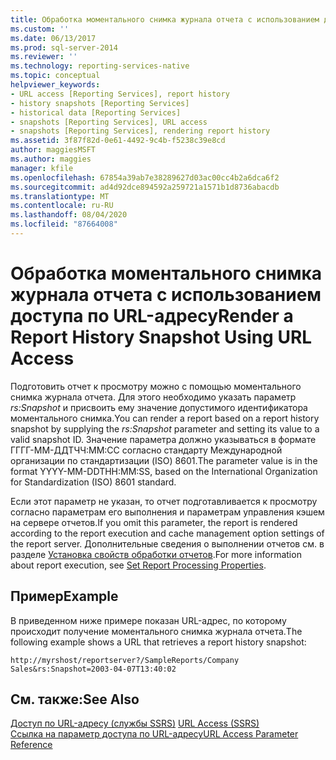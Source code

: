 ```yaml
---
title: Обработка моментального снимка журнала отчета с использованием доступа по URL-адресу | Документы Майкрософт
ms.custom: ''
ms.date: 06/13/2017
ms.prod: sql-server-2014
ms.reviewer: ''
ms.technology: reporting-services-native
ms.topic: conceptual
helpviewer_keywords:
- URL access [Reporting Services], report history
- history snapshots [Reporting Services]
- historical data [Reporting Services]
- snapshots [Reporting Services], URL access
- snapshots [Reporting Services], rendering report history
ms.assetid: 3f87f82d-0e61-4492-9c4b-f5238c39e8cd
author: maggiesMSFT
ms.author: maggies
manager: kfile
ms.openlocfilehash: 67854a39ab7e38289627d03ac00cc4b2a6dca6f2
ms.sourcegitcommit: ad4d92dce894592a259721a1571b1d8736abacdb
ms.translationtype: MT
ms.contentlocale: ru-RU
ms.lasthandoff: 08/04/2020
ms.locfileid: "87664008"
---
```

# <a name="render-a-report-history-snapshot-using-url-access"></a><span data-ttu-id="71cc2-102">Обработка моментального снимка журнала отчета с использованием доступа по URL-адресу</span><span class="sxs-lookup"><span data-stu-id="71cc2-102">Render a Report History Snapshot Using URL Access</span></span>
  <span data-ttu-id="71cc2-103">Подготовить отчет к просмотру можно с помощью моментального снимка журнала отчета. Для этого необходимо указать параметр *rs:Snapshot* и присвоить ему значение допустимого идентификатора моментального снимка.</span><span class="sxs-lookup"><span data-stu-id="71cc2-103">You can render a report based on a report history snapshot by supplying the *rs:Snapshot* parameter and setting its value to a valid snapshot ID.</span></span> <span data-ttu-id="71cc2-104">Значение параметра должно указываться в формате ГГГГ-ММ-ДДТЧЧ:ММ:СС согласно стандарту Международной организации по стандартизации (ISO) 8601.</span><span class="sxs-lookup"><span data-stu-id="71cc2-104">The parameter value is in the format YYYY-MM-DDTHH:MM:SS, based on the International Organization for Standardization (ISO) 8601 standard.</span></span>  
  
 <span data-ttu-id="71cc2-105">Если этот параметр не указан, то отчет подготавливается к просмотру согласно параметрам его выполнения и параметрам управления кэшем на сервере отчетов.</span><span class="sxs-lookup"><span data-stu-id="71cc2-105">If you omit this parameter, the report is rendered according to the report execution and cache management option settings of the report server.</span></span> <span data-ttu-id="71cc2-106">Дополнительные сведения о выполнении отчетов см. в разделе [Установка свойств обработки отчетов](report-server/set-report-processing-properties.md).</span><span class="sxs-lookup"><span data-stu-id="71cc2-106">For more information about report execution, see [Set Report Processing Properties](report-server/set-report-processing-properties.md).</span></span>  
  
## <a name="example"></a><span data-ttu-id="71cc2-107">Пример</span><span class="sxs-lookup"><span data-stu-id="71cc2-107">Example</span></span>  
 <span data-ttu-id="71cc2-108">В приведенном ниже примере показан URL-адрес, по которому происходит получение моментального снимка журнала отчета.</span><span class="sxs-lookup"><span data-stu-id="71cc2-108">The following example shows a URL that retrieves a report history snapshot:</span></span>  
  
```  
http://myrshost/reportserver?/SampleReports/Company Sales&rs:Snapshot=2003-04-07T13:40:02  
```  
  
## <a name="see-also"></a><span data-ttu-id="71cc2-109">См. также:</span><span class="sxs-lookup"><span data-stu-id="71cc2-109">See Also</span></span>  
 <span data-ttu-id="71cc2-110">[Доступ по URL-адресу (службы SSRS)](url-access-ssrs.md) </span><span class="sxs-lookup"><span data-stu-id="71cc2-110">[URL Access &#40;SSRS&#41;](url-access-ssrs.md) </span></span>  
 [<span data-ttu-id="71cc2-111">Ссылка на параметр доступа по URL-адресу</span><span class="sxs-lookup"><span data-stu-id="71cc2-111">URL Access Parameter Reference</span></span>](url-access-parameter-reference.md)  
  
  
